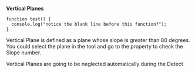 **Vertical Planes**

```
function test() {
  console.log("notice the blank line before this function?");
}
```

Vertical Plane is defined as a plane whose slope is greater than 80 degrees. You could select the plane in the tool and go to the property to check the Slope number.

Vertical Planes are going to be neglected automatically during the Detect 

